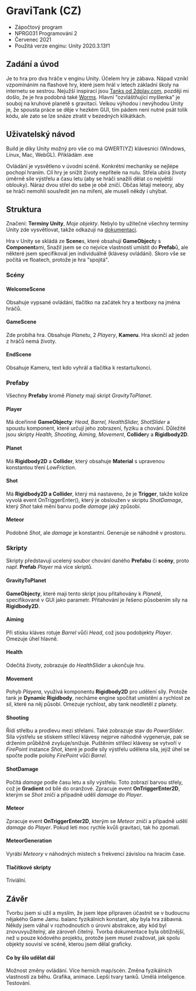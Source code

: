 # GraviTank (CZ)
- Zápočtový program 
- NPRG031 Programování 2
- Červenec 2021
- Použitá verze enginu: Unity 2020.3.13f1

## Zadání a úvod
Je to hra pro dva hráče v enginu Unity. Účelem hry je zábava. Nápad vznikl vzpomínáním na flashové hry, které jsem hrál v letech základní školy na internetu se sestrou. Nejužší inspirací jsou [Tanks od 2dplay.com](https://archive.org/details/tanks_flashgame), později mi došlo, že je hra podobná také [Worms](https://cs.wikipedia.org/wiki/Worms_(hern%C3%AD_s%C3%A9rie)). Hlavní "ozvláštňující myšlenka" je souboj na kruhové planetě s gravitací. 
Velkou výhodou i nevýhodou Unity je, že spousta práce se děje v hezkém GUI, tím pádem není nutné psát tolik kódu, ale zato se lze snáze ztratit v bezedných klikátkách.

## Uživatelský návod
Build je díky Unity možný pro vše co má QWERT(YZ) klávesnici (Windows, Linux, Mac, WebGL). Přikládám .exe


Ovládání je vysvětleno v úvodní scéně. Konkrétní mechaniky se nejlépe pochopí hraním. Cíl hry je snížit životy nepřítele na nulu. Střela ubírá životy úměrně síle výstřelu a času letu (aby se hráči snažili dělat co největší oblouky). Náraz dvou střel do sebe je obě zničí. Občas létají meteory, aby se hráči nemohli sousředit jen na míření, ale museli někdy i uhýbat. 

## Struktura
Značení: **Termíny Unity**, _Moje objekty_. Nebylo by užitečné všechny termíny Unity zde vysvětlovat, takže odkazuji na [dokumentaci](https://docs.unity3d.com/Manual/index.html).

Hra v Unity se skládá ze **Scene**s, které obsahují **GameObject**y s **Component**ami, Snažil jsem se co nejvíce vlastností umístit do **Prefab**ů, ale některé jsem specifikoval jen individuálně (klávesy ovládání). Skoro vše se počítá ve floatech, protože je hra "spojitá".
### Scény
#### WelcomeScene
Obsahuje vypsané ovládání, tlačítko na začátek hry a textboxy na jména hráčů.
#### GameScene
Zde probíhá hra.
 Obsahuje _Planetu_, 2 _Playery_, **Kameru**.
Hra skončí až jeden z hráčů nemá životy.

#### EndScene
Obsahuje Kameru, text kdo vyhrál a tlačítka k restartu/konci.

### Prefaby
Všechny **Prefaby** kromě _Planety_ mají skript _GravityToPlanet_.

#### Player
Má dceřinné **GameObjecty**: _Head, Barrel, HealthSlider, ShotSlider_ a spoustu komponent, které určují jeho zobrazení, fyziku a chování. Důležité jsou skripty _Health, Shooting, Aiming, Movement_, **Collider**y a **Rigidbody2D**. 

#### Planet
Má **Rigidbody2D** a **Collider**, který obsahuje **Material** s upravenou konstantou tření _LowFriction_.

#### Shot
Má **Rigidbody2D a Collider**, který má nastaveno, že je **Trigger**, takže kolize vyvolá event OnTriggerEnter(), který je obsloužen v skriptu _ShotDamage_, který _Shot_ také mění barvu podle _damage_ jaký způsobí. 

#### Meteor
Podobné _Shot_, ale _damage_ je konstantní. Generuje se náhodně v prostoru.

### Skripty
Skripty představují ucelený soubor chování daného **Prefabu** či **scény**, proto např. **Prefab** _Player_ má více skriptů.

#### GravityToPlanet
**GameObjecty**, které maji tento skript jsou přitahovány k _Planetě_, specifikované v GUI jako parametr. Přitahování je řešeno působením síly na **Rigidbody2D**.

#### Aiming
Při stisku kláves rotuje _Barrel_ vůči _Head_, což jsou podobjekty _Player_. Omezuje úhel hlavně.

#### Health
Odečítá životy, zobrazuje do _HealthSlider_ a ukončuje hru.

#### Movement
Pohyb _Playera_, využívá komponentu **Rigidbody2D** pro udělení síly. Protože tank je **Dynamic Rigidbody**, necháme engine spočítat umístění a rychlost ze sil, které na něj působí. Omezuje rychlost, aby tank neodletěl z planety.

#### Shooting
Řídí střelbu a prodlevu mezi střelami. Také zobrazuje stav do _PowerSlider_. Síla výstřelu se stiskem střílecí klávesy nejprve náhodně vygeneruje, pak se držením průběžně zvyšuje/snižuje. Puštěním střílecí klávesy se vytvoří v _FirePoint_ instance _Shot_, které je podle síly výstřelu udělena síla, jejíž úhel se spočte podle polohy _FirePoint_ vůči _Barrel_.


#### ShotDamage
Počítá _damage_ podle času letu a síly výstřelu. Toto zobrazí barvou střely, což je **Gradient** od bílé do oranžové.
Zpracuje event **OnTriggerEnter2D**, kterým se _Shot_ zničí a případně udělí _damage_ do _Player_. 

#### Meteor
Zpracuje event **OnTriggerEnter2D**, kterým se _Meteor_ zničí a případně udělí _damage_ do _Player_.
Pokud letí moc rychle kvůli gravitaci, tak ho zpomalí.


#### MeteorGeneration
Vyrábí _Meteory_ v náhodných místech s frekvencí závislou na hracím čase.


#### Tlačítkové skripty
Triviální.

## Závěr
Tvorbu jsem si užil a myslím, že jsem lépe připraven účastnit se v budoucnu nějakého Game Jamu. balanc fyzikálních konstant, aby byla hra zábavná. Někdy jsem váhal v rozhodnoutích o úrovni abstrakce, aby kód byl znovuvyužitelný, ale zároveň čitelný. Tvorba dokumentace byla obtížnější, než u pouze kódového projektu, protože jsem musel zvažovat, jak spolu objekty souvisí ve scéně, kterou jsem dělal graficky.
#### Co by šlo udělat dál
Možnost změny ovládání.
Více herních map/scén.
Změna fyzikálních vlastností za běhu.
Grafika, animace.
Lepší tvary tanků.
Umělá inteligence.
Testování.